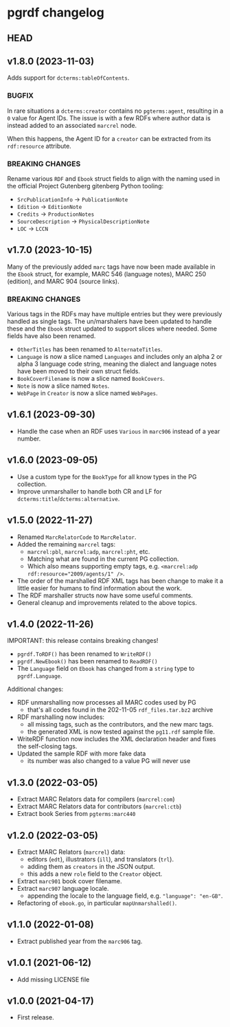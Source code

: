 # pgrdf changelog

## HEAD


## v1.8.0 (2023-11-03)

Adds support for `dcterms:tableOfContents`.

### BUGFIX

In rare situations a `dcterms:creator` contains no `pgterms:agent`, resulting
in a `0` value for Agent IDs. The issue is with a few RDFs where author data
is instead added to an associated `marcrel` node.

When this happens, the Agent ID for a `creator` can be extracted from its
`rdf:resource` attribute.

### BREAKING CHANGES

Rename various `RDF` and `Ebook` struct fields to align with the naming
used in the official Project Gutenberg gitenberg Python tooling:

* `SrcPublicationInfo` -> `PublicationNote`
* `Edition` -> `EditionNote`
* `Credits` -> `ProductionNotes`
* `SourceDescription` -> `PhysicalDescriptionNote`
* `LOC` -> `LCCN`


## v1.7.0 (2023-10-15)

Many of the previously added `marc` tags have now been made available in
the `Ebook` struct, for example, MARC 546 (language notes), MARC 250 (edition),
and MARC 904 (source links).

### BREAKING CHANGES

Various tags in the RDFs may have multiple entries but they were previously
handled as single tags. The un/marshalers have been updated to handle these
and the `Ebook` struct updated to support slices where needed. Some fields
have also been renamed.

* `OtherTitles` has been renamed to `AlternateTitles`.
* `Language` is now a slice named `Languages` and includes only an alpha 2 or
  alpha 3 language code string, meaning the dialect and language notes have
  been moved to their own struct fields.
* `BookCoverFilename` is now a slice named `BookCovers`.
* `Note` is now a slice named `Notes`.
* `WebPage` in `Creator` is now a slice named `WebPages`.


## v1.6.1 (2023-09-30)

* Handle the case when an RDF uses `Various` in `marc906` instead of a year number.


## v1.6.0 (2023-09-05)

* Use a custom type for the `BookType` for all know types in the PG collection.
* Improve unmarshaller to handle both CR and LF for `dcterms:title`/`dcterms:alternative`.


## v1.5.0 (2022-11-27)

* Renamed `MarcRelatorCode` to `MarcRelator`.
* Added the remaining `marcrel` tags:
  * `marcrel:pbl`, `marcrel:adp`, `marcrel:pht`, etc.
  * Matching what are found in the current PG collection.
  * Which also means supporting empty tags, e.g. `<marcrel:adp rdf:resource="2009/agents/1" />`.
* The order of the marshalled RDF XML tags has been change to make it a little
  easier for humans to find information about the work.
* The RDF marshaller structs now have some useful comments.
* General cleanup and improvements related to the above topics.


## v1.4.0 (2022-11-26)

IMPORTANT: this release contains breaking changes! 

* `pgrdf.ToRDF()` has been renamed to `WriteRDF()`
* `pgrdf.NewEbook()` has been renamed to `ReadRDF()`
* The `Language` field on `Ebook` has changed from a `string` type to `pgrdf.Language`.

Additional changes:

* RDF unmarshalling now processes all MARC codes used by PG
  - that's all codes found in the 202-11-05 `rdf_files.tar.bz2` archive
* RDF marshalling now includes:
  - all missing tags, such as the contributors, and the new marc tags.
  - the generated XML is now tested against the `pg11.rdf` sample file.
* WriteRDF function now includes the XML declaration header and fixes the self-closing tags.
* Updated the sample RDF with more fake data
  - its number was also changed to a value PG will never use


## v1.3.0 (2022-03-05)

* Extract MARC Relators data for compilers (`marcrel:com`)
* Extract MARC Relators data for contributors (`marcrel:ctb`)
* Extract book Series from `pgterms:marc440`


## v1.2.0 (2022-03-05)

* Extract MARC Relators (`marcrel`) data:
  - editors (`edt`), illustrators (`ill`), and translators (`trl`).
  - adding them as `creators` in the JSON output.
  - this adds a new `role` field to the `Creator` object.
* Extract `marc901` book cover filename.
* Extract `marc907` language locale.
  - appending the locale to the language field, e.g. `"language": "en-GB"`.
* Refactoring of `ebook.go`, in particular `mapUnmarshalled()`.


## v1.1.0 (2022-01-08)

* Extract published year from the `marc906` tag.


## v1.0.1 (2021-06-12)

* Add missing LICENSE file


## v1.0.0 (2021-04-17)

* First release.
